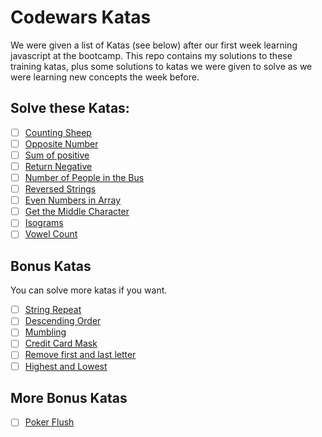 # Codewars Katas
We were given a list of Katas (see below) after our first week learning javascript at the bootcamp. This repo contains my solutions to these training katas, plus some solutions to katas we were given to solve as we were learning new concepts the week before.

## Solve these Katas:

- [ ] [Counting Sheep](https://www.codewars.com/kata/54edbc7200b811e956000556)
- [ ] [Opposite Number](https://www.codewars.com/kata/56dec885c54a926dcd001095)
- [ ] [Sum of positive](https://www.codewars.com/kata/5715eaedb436cf5606000381) 
- [ ] [Return Negative](https://www.codewars.com/kata/55685cd7ad70877c23000102)
- [ ] [Number of People in the Bus](https://www.codewars.com/kata/5648b12ce68d9daa6b000099/train/javascript)
- [ ] [Reversed Strings](https://www.codewars.com/kata/5168bb5dfe9a00b126000018)
- [ ] [Even Numbers in Array](https://www.codewars.com/kata/5a431c0de1ce0ec33a00000c)
- [ ] [Get the Middle Character](https://www.codewars.com/kata/56747fd5cb988479af000028)
- [ ] [Isograms](https://www.codewars.com/kata/54ba84be607a92aa900000f1)
- [ ] [Vowel Count](https://www.codewars.com/kata/54ff3102c1bad923760001f3)

## Bonus Katas

You can solve more katas if you want.

- [ ] [String Repeat](https://www.codewars.com/kata/57a0e5c372292dd76d000d7e)
- [ ] [Descending Order](https://www.codewars.com/kata/5467e4d82edf8bbf40000155)
- [ ] [Mumbling](https://www.codewars.com/kata/5667e8f4e3f572a8f2000039)
- [ ] [Credit Card Mask](https://www.codewars.com/kata/5412509bd436bd33920011bc)
- [ ] [Remove first and last letter](https://www.codewars.com/kata/56bc28ad5bdaeb48760009b0)
- [ ] [Highest and Lowest](https://www.codewars.com/kata/554b4ac871d6813a03000035)

## More Bonus Katas
- [ ] [Poker Flush](https://www.codewars.com/kata/5acbc3b3481ebb23a400007d)
